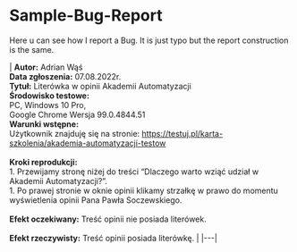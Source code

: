 # Sample-Bug-Report

Here u can see how I report a Bug. It is just typo but the report construction  is the same.



| **Autor:**  Adrian Wąś <br> **Data zgłoszenia:** 07.08.2022r. <br> **Tytuł:** Literówka w opinii Akademii Automatyzacji <br> **Środowisko testowe:** <br> PC, Windows 10 Pro, <br> Google Chrome     Wersja 99.0.4844.51 <br> **Warunki wstępne:** <br> Użytkownik znajduję się na stronie: <https://testuj.pl/karta-szkolenia/akademia-automatyzacji-testow> <br><br> **Kroki reprodukcji:** <br> 1. Przewijamy stronę niżej do treści “Dlaczego warto wziąć udział w Akademii Automatyzacji?”. <br> 1. Po prawej stronie w oknie opinii klikamy strzałkę w prawo do momentu wyświetlenia opinii Pana Pawła Soczewskiego. <br><br> **Efekt oczekiwany:** Treść opinii nie posiada literówek. <br><br> **Efekt rzeczywisty:** Treść opinii posiada literówkę. | |---|

